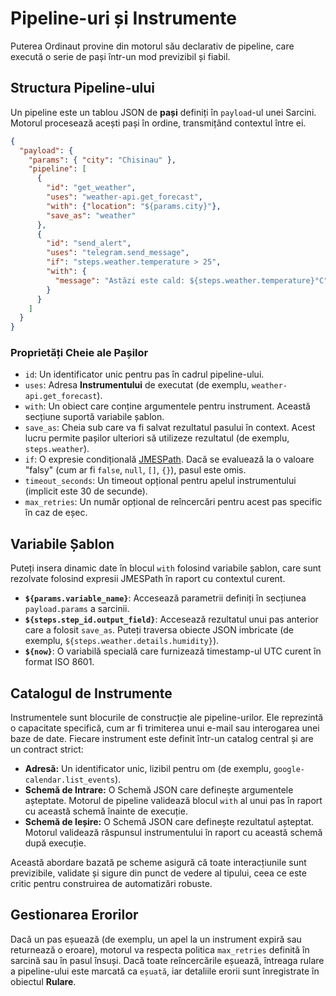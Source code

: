 # Pipeline-uri și Instrumente

Puterea Ordinaut provine din motorul său declarativ de pipeline, care execută o serie de pași într-un mod previzibil și fiabil.

## Structura Pipeline-ului

Un pipeline este un tablou JSON de **pași** definiți în `payload`-ul unei Sarcini. Motorul procesează acești pași în ordine, transmițând contextul între ei.

```json
{
  "payload": {
    "params": { "city": "Chisinau" },
    "pipeline": [
      {
        "id": "get_weather",
        "uses": "weather-api.get_forecast",
        "with": {"location": "${params.city}"},
        "save_as": "weather"
      },
      {
        "id": "send_alert",
        "uses": "telegram.send_message",
        "if": "steps.weather.temperature > 25",
        "with": {
          "message": "Astăzi este cald: ${steps.weather.temperature}°C"
        }
      }
    ]
  }
}
```

### Proprietăți Cheie ale Pașilor

- `id`: Un identificator unic pentru pas în cadrul pipeline-ului.
- `uses`: Adresa **Instrumentului** de executat (de exemplu, `weather-api.get_forecast`).
- `with`: Un obiect care conține argumentele pentru instrument. Această secțiune suportă variabile șablon.
- `save_as`: Cheia sub care va fi salvat rezultatul pasului în context. Acest lucru permite pașilor ulteriori să utilizeze rezultatul (de exemplu, `steps.weather`).
- `if`: O expresie condițională [JMESPath](https://jmespath.org/). Dacă se evaluează la o valoare "falsy" (cum ar fi `false`, `null`, `[]`, `{}`), pasul este omis.
- `timeout_seconds`: Un timeout opțional pentru apelul instrumentului (implicit este 30 de secunde).
- `max_retries`: Un număr opțional de reîncercări pentru acest pas specific în caz de eșec.

## Variabile Șablon

Puteți insera dinamic date în blocul `with` folosind variabile șablon, care sunt rezolvate folosind expresii JMESPath în raport cu contextul curent.

- **`${params.variable_name}`**: Accesează parametrii definiți în secțiunea `payload.params` a sarcinii.
- **`${steps.step_id.output_field}`**: Accesează rezultatul unui pas anterior care a folosit `save_as`. Puteți traversa obiecte JSON imbricate (de exemplu, `${steps.weather.details.humidity}`).
- **`${now}`**: O variabilă specială care furnizează timestamp-ul UTC curent în format ISO 8601.

## Catalogul de Instrumente

Instrumentele sunt blocurile de construcție ale pipeline-urilor. Ele reprezintă o capacitate specifică, cum ar fi trimiterea unui e-mail sau interogarea unei baze de date. Fiecare instrument este definit într-un catalog central și are un contract strict:

- **Adresă:** Un identificator unic, lizibil pentru om (de exemplu, `google-calendar.list_events`).
- **Schemă de Intrare:** O Schemă JSON care definește argumentele așteptate. Motorul de pipeline validează blocul `with` al unui pas în raport cu această schemă înainte de execuție.
- **Schemă de Ieșire:** O Schemă JSON care definește rezultatul așteptat. Motorul validează răspunsul instrumentului în raport cu această schemă după execuție.

Această abordare bazată pe scheme asigură că toate interacțiunile sunt previzibile, validate și sigure din punct de vedere al tipului, ceea ce este critic pentru construirea de automatizări robuste.

## Gestionarea Erorilor

Dacă un pas eșuează (de exemplu, un apel la un instrument expiră sau returnează o eroare), motorul va respecta politica `max_retries` definită în sarcină sau în pasul însuși. Dacă toate reîncercările eșuează, întreaga rulare a pipeline-ului este marcată ca `eșuată`, iar detaliile erorii sunt înregistrate în obiectul **Rulare**.
